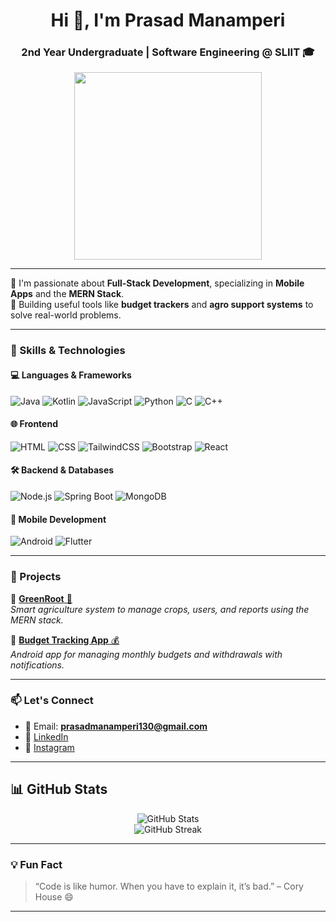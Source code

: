 <h1 align="center">Hi 👋, I'm Prasad Manamperi</h1>
<h3 align="center">2nd Year Undergraduate | Software Engineering @ SLIIT 🎓</h3>

<p align="center">
  <img src="https://media.giphy.com/media/qgQUggAC3Pfv687qPC/giphy.gif" width="300" />
</p>

---

🌟 I'm passionate about **Full-Stack Development**, specializing in **Mobile Apps** and the **MERN Stack**.  
📱 Building useful tools like **budget trackers** and **agro support systems** to solve real-world problems.

---

### 🧠 Skills & Technologies

#### 💻 Languages & Frameworks
![Java](https://img.shields.io/badge/Java-ED8B00?style=flat&logo=java&logoColor=white)
![Kotlin](https://img.shields.io/badge/Kotlin-7F52FF?style=flat&logo=kotlin&logoColor=white)
![JavaScript](https://img.shields.io/badge/JavaScript-F7DF1E?style=flat&logo=javascript&logoColor=black)
![Python](https://img.shields.io/badge/Python-3776AB?style=flat&logo=python&logoColor=white)
![C](https://img.shields.io/badge/C-00599C?style=flat&logo=c&logoColor=white)
![C++](https://img.shields.io/badge/C++-00599C?style=flat&logo=c%2B%2B&logoColor=white)

#### 🌐 Frontend
![HTML](https://img.shields.io/badge/HTML5-E34F26?style=flat&logo=html5&logoColor=white)
![CSS](https://img.shields.io/badge/CSS3-1572B6?style=flat&logo=css3&logoColor=white)
![TailwindCSS](https://img.shields.io/badge/Tailwind_CSS-38B2AC?style=flat&logo=tailwind-css&logoColor=white)
![Bootstrap](https://img.shields.io/badge/Bootstrap-7952B3?style=flat&logo=bootstrap&logoColor=white)
![React](https://img.shields.io/badge/React-61DAFB?style=flat&logo=react&logoColor=black)

#### 🛠 Backend & Databases
![Node.js](https://img.shields.io/badge/Node.js-339933?style=flat&logo=nodedotjs&logoColor=white)
![Spring Boot](https://img.shields.io/badge/Spring_Boot-6DB33F?style=flat&logo=spring-boot&logoColor=white)
![MongoDB](https://img.shields.io/badge/MongoDB-4EA94B?style=flat&logo=mongodb&logoColor=white)

#### 📱 Mobile Development
![Android](https://img.shields.io/badge/Android-3DDC84?style=flat&logo=android&logoColor=white)
![Flutter](https://img.shields.io/badge/Flutter-02569B?style=flat&logo=flutter&logoColor=white)

---

### 🚀 Projects

🔸 [**GreenRoot** 🌱](#)  
_Smart agriculture system to manage crops, users, and reports using the MERN stack._

🔸 [**Budget Tracking App** 💰](#)  
_Android app for managing monthly budgets and withdrawals with notifications._

---

### 📫 Let's Connect

- 📧 Email: **prasadmanamperi130@gmail.com**
- 💼 [LinkedIn](https://www.linkedin.com/in/prasad-manamperi-5599b9362?trk=contact-info)
- 📸 [Instagram](https://www.instagram.com/pr.aasaa_/)

---

## 📊 GitHub Stats
<p align="center">
  <img src="https://github-readme-stats.vercel.app/api?username=prasad-xma&show_icons=true&theme=radical" alt="GitHub Stats" />
  <br />
  <img src="https://github-readme-streak-stats.herokuapp.com?user=prasad-xma&theme=radical&date_format=M%20j%5B%2C%20Y%5D" alt="GitHub Streak" />
</p>

---

### 💡 Fun Fact

> “Code is like humor. When you have to explain it, it’s bad.” – Cory House 😄

---
